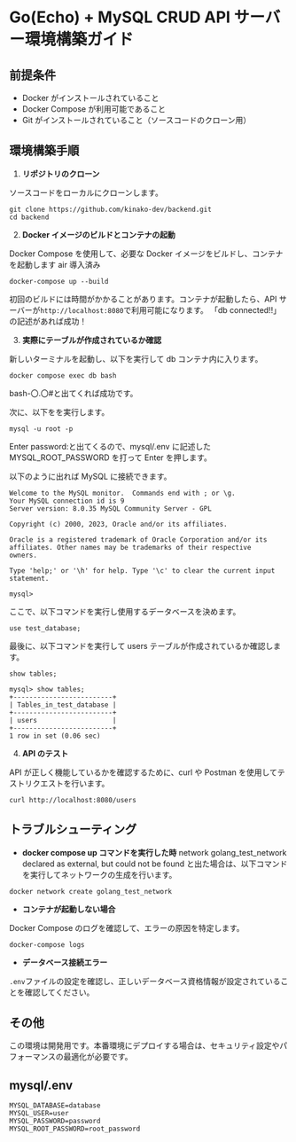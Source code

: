 # Go(Echo) + MySQL CRUD API サーバー環境構築ガイド

## 前提条件

- Docker がインストールされていること
- Docker Compose が利用可能であること
- Git がインストールされていること（ソースコードのクローン用）

## 環境構築手順

1. **リポジトリのクローン**

ソースコードをローカルにクローンします。

```
git clone https://github.com/kinako-dev/backend.git
cd backend
```

2. **Docker イメージのビルドとコンテナの起動**

Docker Compose を使用して、必要な Docker イメージをビルドし、コンテナを起動します
air 導入済み

```
docker-compose up --build
```

初回のビルドには時間がかかることがあります。コンテナが起動したら、API サーバーが`http://localhost:8080`で利用可能になります。
「db connected!!」の記述があれば成功！

3. **実際にテーブルが作成されているか確認**

新しいターミナルを起動し、以下を実行して db コンテナ内に入ります。

```
docker compose exec db bash
```

bash-〇.〇#と出てくれば成功です。

次に、以下をを実行します。

```
mysql -u root -p
```

Enter password:と出てくるので、mysql/.env に記述した MYSQL_ROOT_PASSWORD を打って Enter を押します。

以下のように出れば MySQL に接続できます。

```
Welcome to the MySQL monitor.  Commands end with ; or \g.
Your MySQL connection id is 9
Server version: 8.0.35 MySQL Community Server - GPL

Copyright (c) 2000, 2023, Oracle and/or its affiliates.

Oracle is a registered trademark of Oracle Corporation and/or its
affiliates. Other names may be trademarks of their respective
owners.

Type 'help;' or '\h' for help. Type '\c' to clear the current input statement.

mysql>
```

ここで、以下コマンドを実行し使用するデータベースを決めます。

```
use test_database;
```

最後に、以下コマンドを実行して users テーブルが作成されているか確認します。

```
show tables;
```

```
mysql> show tables;
+-------------------------+
| Tables_in_test_database |
+-------------------------+
| users                   |
+-------------------------+
1 row in set (0.06 sec)
```

4. **API のテスト**

API が正しく機能しているかを確認するために、curl や Postman を使用してテストリクエストを行います。

```
curl http://localhost:8080/users
```

## トラブルシューティング

- **docker compose up コマンドを実行した時**
  network golang_test_network declared as external, but could not be found と出た場合は、以下コマンドを実行してネットワークの生成を行います。

```
docker network create golang_test_network
```

- **コンテナが起動しない場合**

Docker Compose のログを確認して、エラーの原因を特定します。

```
docker-compose logs
```

- **データベース接続エラー**

`.env`ファイルの設定を確認し、正しいデータベース資格情報が設定されていることを確認してください。

## その他

この環境は開発用です。本番環境にデプロイする場合は、セキュリティ設定やパフォーマンスの最適化が必要です。

## mysql/.env

```
MYSQL_DATABASE=database
MYSQL_USER=user
MYSQL_PASSWORD=password
MYSQL_ROOT_PASSWORD=root_password
```
